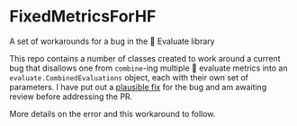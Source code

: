 # FixedMetricsForHF
A set of workarounds for a bug in the 🤗 Evaluate library 

This repo contains a number of classes created to work around a current bug that disallows one from `combine`-ing multiple 🤗 evaluate metrics into an `evaluate.CombinedEvaluations` object, each with their own set of parameters. I have put out a [plausible fix](https://github.com/huggingface/evaluate/issues/462#issuecomment-2448686687) for the bug and am awaiting review before addressing the PR.

More details on the error and this workaround to follow.
